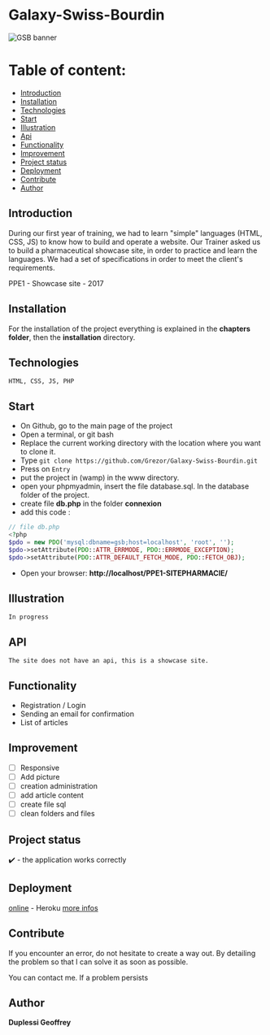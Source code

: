 # Galaxy-Swiss-Bourdin
![GSB banner](https://user-images.githubusercontent.com/38507456/95014146-4f6d3800-0645-11eb-94de-9dc5469cac15.png)

# Table of content: 
   * [Introduction](#Introduction)
   * [Installation](#Installation)
   * [Technologies](#Technologies)
   * [Start](#Start)
   * [Illustration](#Illustration)
   * [Api](#Api)
   * [Functionality](#Functionality)
   * [Improvement](#Improvement)
   * [Project status](#Project-status)
   * [Deployment](#Deployment)
   * [Contribute](#Contribute)
   * [Author](#Author)

## Introduction
During our first year of training, we had to learn "simple" languages (HTML, CSS, JS) to know how to build and operate a website. 
Our Trainer asked us to build a pharmaceutical showcase site, in order to practice and learn the languages.
We had a set of specifications in order to meet the client's requirements.

PPE1 - Showcase site - 2017
## Installation
For the installation of the project everything is explained in the **chapters folder**, then the **installation** directory. 

## Technologies
```
HTML, CSS, JS, PHP
```
## Start
- On Github, go to the main page of the project
- Open a terminal, or git bash
- Replace the current working directory with the location where you want to clone it.
- Type ```git clone https://github.com/Grezor/Galaxy-Swiss-Bourdin.git ```
- Press on ```Entry```
- put the project in (wamp) in the www directory.
- open your phpmyadmin, insert the file database.sql. In the database folder of the project.
- create file **db.php** in the folder **connexion**
- add this code : 
```php
// file db.php
<?php 
$pdo = new PDO('mysql:dbname=gsb;host=localhost', 'root', '');
$pdo->setAttribute(PDO::ATTR_ERRMODE, PDO::ERRMODE_EXCEPTION);
$pdo->setAttribute(PDO::ATTR_DEFAULT_FETCH_MODE, PDO::FETCH_OBJ);
```
- Open your browser: **http://localhost/PPE1-SITEPHARMACIE/**

## Illustration
```
In progress
```
## API
```
The site does not have an api, this is a showcase site.
```
## Functionality
- Registration / Login
- Sending an email for confirmation
- List of articles

## Improvement
- [ ] Responsive
- [ ] Add picture
- [ ] creation administration
- [ ] add article content
- [ ] create file sql
- [ ] clean folders and files

## Project status
✔️ - the application works correctly

## Deployment 
[online](https://app-pharmacie.herokuapp.com/) - Heroku [more infos](https://www.heroku.com/what) 

## Contribute
If you encounter an error, do not hesitate to create a way out.
By detailing the problem so that I can solve it as soon as possible.

You can contact me. If a problem persists

## Author
**Duplessi Geoffrey** 
